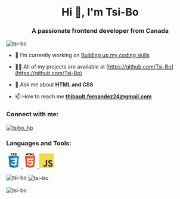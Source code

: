<h1 align="center">Hi 👋, I'm Tsi-Bo</h1>
<h3 align="center">A passionate frontend developer from Canada</h3>

<p align="left"> <img src="https://komarev.com/ghpvc/?username=tsi-bo&label=Profile%20views&color=0e75b6&style=flat" alt="tsi-bo" /> </p>



- 🔭 I’m currently working on [Building up my coding skills](https://tsi-bo.github.io/portfolio/)

- 👨‍💻 All of my projects are available at [https://github.com/Tsi-Bo](https://github.com/Tsi-Bo)

- 💬 Ask me about **HTML and CSS**

- 📫 How to reach me **thibault.fernandez24@gmail.com**

<h3 align="left">Connect with me:</h3>
<p align="left">
<a href="https://instagram.com/tsibo_hp" target="blank"><img align="center" src="https://raw.githubusercontent.com/rahuldkjain/github-profile-readme-generator/master/src/images/icons/Social/instagram.svg" alt="tsibo_hp" height="30" width="40" /></a>
</p>

<h3 align="left">Languages and Tools:</h3>
<p align="left"> <a href="https://www.w3schools.com/css/" target="_blank" rel="noreferrer"> <img src="https://raw.githubusercontent.com/devicons/devicon/master/icons/css3/css3-original-wordmark.svg" alt="css3" width="40" height="40"/> </a> <a href="https://www.w3.org/html/" target="_blank" rel="noreferrer"> <img src="https://raw.githubusercontent.com/devicons/devicon/master/icons/html5/html5-original-wordmark.svg" alt="html5" width="40" height="40"/> </a> <a href="https://developer.mozilla.org/en-US/docs/Web/JavaScript" target="_blank" rel="noreferrer"> <img src="https://raw.githubusercontent.com/devicons/devicon/master/icons/javascript/javascript-original.svg" alt="javascript" width="40" height="40"/> </a> </p>

<p><img align="left" src="https://github-readme-stats.vercel.app/api/top-langs?username=tsi-bo&show_icons=true&locale=en&layout=compact" alt="tsi-bo" /></p>

<p>&nbsp;<img align="center" src="https://github-readme-stats.vercel.app/api?username=tsi-bo&show_icons=true&locale=en" alt="tsi-bo" /></p>

<p><img align="center" src="https://github-readme-streak-stats.herokuapp.com/?user=tsi-bo&" alt="tsi-bo" /></p>
